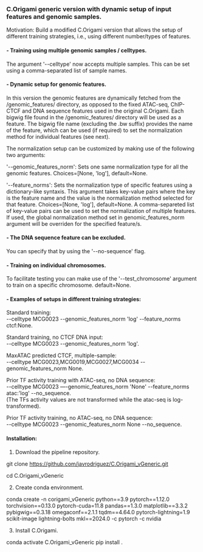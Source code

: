 ### C.Origami generic version with dynamic setup of input features and genomic samples. 

Motivation: Build a modified C.Origami version that allows the setup of different training strategies, i.e., using different number/types of features.



#### - Training using multiple genomic samples / celltypes.

The argument '--celltype' now accepts multiple samples. This can be set using a comma-separated list of sample names. 

#### - Dynamic setup for genomic features.

In this version the genomic features are dynamically fetched from the /genomic_features/ directory, as opposed to the fixed ATAC-seq, ChIP-CTCF and DNA sequence features used in the original C.Origami. Each bigwig file found in the /genomic_features/ directory will be used as a feature. The bigwig file name (excluding the .bw suffix) provides the name of the feature, which can be used (if required) to set the normalization method for individual features (see next).

The normalization setup can be customized by making use of the following two arguments:

'--genomic_features_norm': Sets one same normalization type for all the genomic features. Choices=[None, 'log'], default=None.

'--feature_norms': Sets the normalization type of specific features using a dictionary-like syntaxis. This argument takes key-value pairs where the key is the feature name and the value is the normalization method selected for that feature. Choices=[None, 'log'], default=None. A comma-separeted list of key-value pairs can be used to set the normalization of multiple features. If used, the global normalization method set in genomic_features_norm argument will be overriden for the specified feature/s.

#### - The DNA sequence feature can be excluded.

You can specify that by using the '--no-sequence' flag. 

#### - Training on individual chromosomes.

To facilitate testing you can make use of the '--test_chromosome' argument to train on a specific chromosome. default=None.

#### - Examples of setups in different training strategies:

Standard training:  
--celltype MCG0023 --genomic_features_norm 'log' --feature_norms ctcf:None.

Standard training, no CTCF DNA input:  
--celltype MCG0023 --genomic_features_norm 'log'.

MaxATAC predicted CTCF, multiple-sample:  
--celltype MCG0023,MCG0019,MCG0027,MCG0034 --genomic_features_norm None.

Prior TF activity training with ATAC-seq, no DNA sequence:  
--celltype MCG0023 —-genomic_features_norm 'None' --feature_norms atac:'log' --no_sequence.  
(The TFs activity values are not transformed while the atac-seq is log-transformed).

Prior TF activity training, no ATAC-seq, no DNA sequence:  
--celltype MCG0023  --genomic_features_norm None --no_sequence.


#### Installation:
 
1) Download the pipeline repository.
 
git clone https://github.com/javrodriguez/C.Origami_vGeneric.git

cd C.Origami_vGeneric

2) Create conda environment.

conda create -n corigami_vGeneric python==3.9 pytorch==1.12.0 torchvision==0.13.0 pytorch-cuda=11.8 pandas==1.3.0 matplotlib==3.3.2 pybigwig==0.3.18 omegaconf==2.1.1 tqdm==4.64.0 pytorch-lightning=1.9 scikit-image lightning-bolts mkl==2024.0 -c pytorch -c nvidia

3) Install C.Origami.

conda activate C.Origami_vGeneric
pip install .
